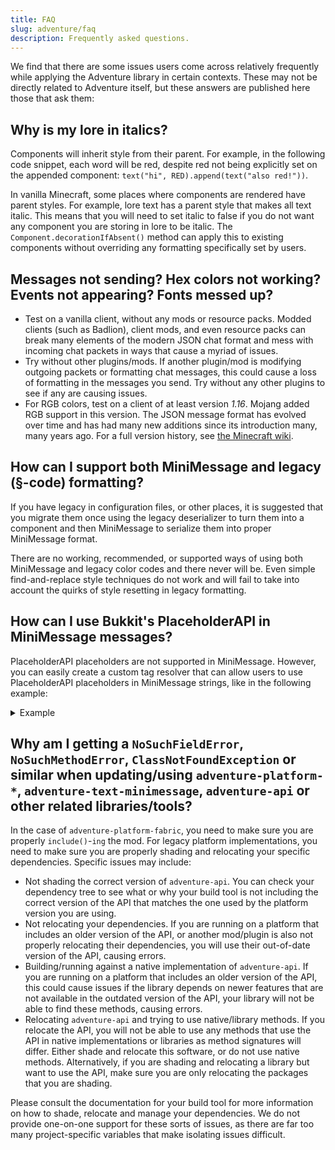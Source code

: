 ```yaml
---
title: FAQ
slug: adventure/faq
description: Frequently asked questions.
---
```


We find that there are some issues users come across relatively frequently while applying the Adventure library in certain contexts. These may not be directly related to Adventure itself, but these answers are published here those that ask them:

## Why is my lore in italics?

Components will inherit style from their parent. For example, in the following code snippet, each word will be red, despite red not being explicitly set on the appended component: `text("hi", RED).append(text("also red!"))`.

In vanilla Minecraft, some places where components are rendered have parent styles. For example, lore text has a parent style that makes all text italic. This means that you will need to set italic to false if you do not want any component you are storing in lore to be italic. The `Component.decorationIfAbsent()` method can apply this to existing components without overriding any formatting specifically set by users.

## Messages not sending? Hex colors not working? Events not appearing? Fonts messed up?

- Test on a vanilla client, without any mods or resource packs. Modded clients (such as Badlion), client mods, and even resource packs can break many elements of the modern JSON chat format and mess with incoming chat packets in ways that cause a myriad of issues.
- Try without other plugins/mods. If another plugin/mod is modifying outgoing packets or formatting chat messages, this could cause a loss of formatting in the messages you send. Try without any other plugins to see if any are causing issues.
- For RGB colors, test on a client of at least version *1.16*. Mojang added RGB support in this version. The JSON message format has evolved over time and has had many new additions since its introduction many, many years ago. For a full version history, see [the Minecraft wiki](https://minecraft.wiki/w/Raw_JSON_text_format).

## How can I support both MiniMessage and legacy (§-code) formatting?

If you have legacy in configuration files, or other places, it is suggested that you migrate them once using the legacy deserializer to turn them into a component and then MiniMessage to serialize them into proper MiniMessage format.

There are no working, recommended, or supported ways of using both MiniMessage and legacy color codes and there never will be. Even simple find-and-replace style techniques do not work and will fail to take into account the quirks of style resetting in legacy formatting.

## How can I use Bukkit's PlaceholderAPI in MiniMessage messages?

PlaceholderAPI placeholders are not supported in MiniMessage. However, you can easily create a custom tag resolver that can allow users to use PlaceholderAPI placeholders in MiniMessage strings, like in the following example:

<details>
  <summary>Example</summary>
  Example method to create a MiniMessage placeholder that parses PlaceholderAPI placeholders for a player.

  The tag added is of the format `<papi:[papi_placeholder]>`. For example, `<papi:luckperms_prefix>`.

  Credit to `mbaxter`.

  ```java
  /**
  * Creates a tag resolver capable of resolving PlaceholderAPI tags for a given player.
  *
  * @param player the player
  * @return the tag resolver
  */
  public @NotNull TagResolver papiTag(final @NotNull Player player) {
      return TagResolver.resolver("papi", (argumentQueue, context) -> {
          // Get the string placeholder that they want to use.
          final String papiPlaceholder = argumentQueue.popOr("papi tag requires an argument").value();

          // Then get PAPI to parse the placeholder for the given player.
          final String parsedPlaceholder = PlaceholderAPI.setPlaceholders(player, '%' + papiPlaceholder + '%');

          // We need to turn this ugly legacy string into a nice component.
          final Component componentPlaceholder = LegacyComponentSerializer.legacySection().deserialize(parsedPlaceholder);

          // Finally, return the tag instance to insert the placeholder!
          return Tag.selfClosingInserting(componentPlaceholder);
      });
  }
  ```
</details>

## Why am I getting a `NoSuchFieldError`, `NoSuchMethodError`, `ClassNotFoundException` or similar when updating/using `adventure-platform-*`, `adventure-text-minimessage`, `adventure-api` or other related libraries/tools?

In the case of `adventure-platform-fabric`, you need to make sure you are properly `include()`-`ing` the mod. For legacy platform implementations, you need to make sure you are properly shading and relocating your specific dependencies. Specific issues may include:

- Not shading the correct version of `adventure-api`. You can check your dependency tree to see what or why your build tool is not including the correct version of the API that matches the one used by the platform version you are using.
- Not relocating your dependencies. If you are running on a platform that includes an older version of the API, or another mod/plugin is also not properly relocating their dependencies, you will use their out-of-date version of the API, causing errors.
- Building/running against a native implementation of `adventure-api`.  If you are running on a platform that includes an older version of the API, this could cause issues if the library depends on newer features that are not available in the outdated version of the API, your library will not be able to find these methods, causing errors.
- Relocating `adventure-api` and trying to use native/library methods. If you relocate the API, you will not be able to use any methods that use the API in native implementations or libraries as method signatures will differ. Either shade and relocate this software, or do not use native methods. Alternatively, if you are shading and relocating a library but want to use the API, make sure you are only relocating the packages that you are shading.

Please consult the documentation for your build tool for more information on how to shade, relocate and manage your dependencies. We do not provide one-on-one support for these sorts of issues, as there are far too many project-specific variables that make isolating issues difficult.
